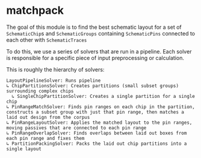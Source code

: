 # matchpack

The goal of this module is to find the best schematic layout for a set of `SchematicChip`s and `SchematicGroups` containing
`SchematicPins` connected to each other with `SchematicTraces`

To do this, we use a series of solvers that are run in a pipeline. Each solver is responsible for a specific piece of
input preprocessing or calculation.

This is roughly the hierarchy of solvers:

```
LayoutPipelineSolver: Runs pipeline
↳ ChipPartitionsSolver: Creates partitions (small subset groups) surrounding complex chips
  ↳ SingleChipPartitionSolver: Creates a single partition for a single chip
↳ PinRangeMatchSolver: Finds pin ranges on each chip in the partition, constructs a subset group with just that pin range, then matches a laid out design from the corpus
↳ PinRangeLayoutSolver: Applies the matched layout to the pin ranges, moving passives that are connected to each pin range
↳ PinRangeOverlapSolver: Finds overlaps between laid out boxes from each pin range and fixes them
↳ PartitionPackingSolver: Packs the laid out chip partitions into a single layout
```
